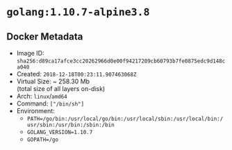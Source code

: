 # `golang:1.10.7-alpine3.8`

## Docker Metadata

- Image ID: `sha256:d89ca17afce3cc20262966d0e00f94217209cb60793b7fe0875edc9d148ca040`
- Created: `2018-12-18T00:23:11.907463068Z`
- Virtual Size: ~ 258.30 Mb  
  (total size of all layers on-disk)
- Arch: `linux`/`amd64`
- Command: `["/bin/sh"]`
- Environment:
  - `PATH=/go/bin:/usr/local/go/bin:/usr/local/sbin:/usr/local/bin:/usr/sbin:/usr/bin:/sbin:/bin`
  - `GOLANG_VERSION=1.10.7`
  - `GOPATH=/go`
